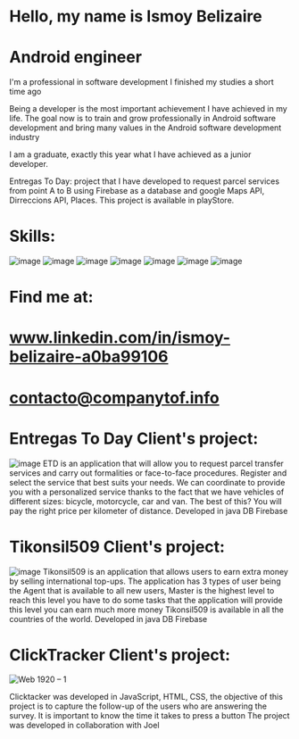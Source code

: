 # Hello, my name is Ismoy Belizaire
# Android engineer
I'm a professional in software development I finished my studies a short time ago

Being a developer is the most important achievement I have achieved in my life. The goal now is to train and grow professionally in Android software development and bring many values in the Android software development industry

I am a graduate, exactly this year
what I have achieved as a junior developer.

Entregas To Day: project that I have developed to request parcel services from point A to B
using Firebase as a database and google Maps API, Dirreccions API, Places.
This project is available in playStore.
# Skills:
![image](https://user-images.githubusercontent.com/72107070/132263838-558ac5da-f94b-4569-81f1-1df34a5b1a32.png)
![image](https://user-images.githubusercontent.com/72107070/132263846-9407d0fd-4005-4667-b9a2-50f86ba8eb3d.png)
![image](https://user-images.githubusercontent.com/72107070/132263849-5bd92b49-74f3-401c-b463-bc4db2de8b49.png)
![image](https://user-images.githubusercontent.com/72107070/132263860-bb82b870-da84-4201-b2bb-1f566c418b54.png)
![image](https://user-images.githubusercontent.com/72107070/132263874-d4efe1aa-d757-4480-b547-9debf86b5624.png)
![image](https://user-images.githubusercontent.com/72107070/132263923-e4a6d36f-67c5-41d9-9d3a-1df0fbe68f63.png)
![image](https://user-images.githubusercontent.com/72107070/132263940-d848e237-0441-4bce-b8fc-5047f1a68c13.png)
# Find me at:
# www.linkedin.com/in/ismoy-belizaire-a0ba99106
# contacto@companytof.info
# Entregas To Day Client's project:
![image](https://user-images.githubusercontent.com/72107070/132264149-4935d607-caa0-42e5-92e4-bab925d2efb7.png)
ETD is an application that will allow you to request parcel transfer services and carry out formalities or face-to-face procedures.
Register and select the service that best suits your needs. We can coordinate to provide you with a personalized service thanks to the fact that we have vehicles of different sizes: bicycle, motorcycle, car and van. The best of this? You will pay the right price per kilometer of distance.
Developed in java DB Firebase


# Tikonsil509 Client's project:
![image](https://user-images.githubusercontent.com/72107070/132264365-d0fce0a0-bf6f-4748-ae79-ab76b229b307.png)
Tikonsil509 is an application that allows users to earn extra money by selling international top-ups. The application has 3 types of user being the Agent that is available to all new users, Master is the highest level to reach this level you have to do some tasks that the application will provide this level you can earn much more money Tikonsil509 is available in all the countries of the world.
Developed in java DB Firebase

# ClickTracker Client's project:
![Web 1920 – 1](https://user-images.githubusercontent.com/72107070/132265177-dd2835ba-37f4-4f98-a259-d90fad68fffb.png)

Clicktacker was developed in JavaScript, HTML, CSS, the objective of this project is to capture the follow-up of the users who are answering the survey. It is important to know the time it takes to press a button
The project was developed in collaboration with Joel
